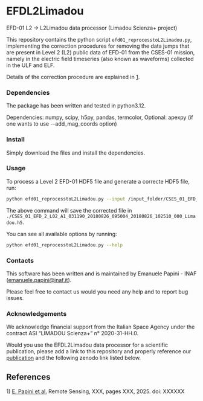 # EFDL2Limadou
EFD-01 L2 -> L2Limadou data processor (Limadou Scienza+ project) 

This repository contains the python script `efd01_reprocesstoL2Limadou.py`, implementing the correction procedures for removing the data jumps that are present in Level 2 (L2) public data of EFD-01 from the CSES-01 mission, namely in the electric field timeseries (also known as waveforms) collected in the ULF and ELF.

Details of the correction procedure are explained in [1](#csespy).

### Dependencies ###
The package has been written and tested in python3.12.

Dependencies: numpy, scipy, h5py, pandas, termcolor, 
Optional: apexpy (if one wants to use --add_mag_coords option)


### Install ###

Simply download the files and install the dependencies.


### Usage ###

To process a Level 2 EFD-01 HDF5 file and generate a correcte HDF5 file, run:

```bash
python efd01_reprocesstoL2Limadou.py --input /input_folder/CSES_01_EFD_2_L02_A1_031190_20180826_095004_20180826_102510_000.h5 
```

The above command will save the corrected file in `./CSES_01_EFD_2_L02_A1_031190_20180826_095004_20180826_102510_000_Limadou.h5`.

You can see all available options by running:

```bash
python efd01_reprocesstoL2Limadou.py --help
```


### Contacts ###

This software has been written and is maintained by Emanuele Papini - INAF (emanuele.papini@inaf.it).

Please feel free to contact us would you need any help and to report bug issues.

### Acknowledgements ###

We acknowledge financial support from the Italian Space Agency under the contract ASI “LIMADOU Scienza+” n° 2020-31-HH.0.

Would you use the EFDL2Limadou data processor for a scientific publication, please add a link to this repository and properly reference our [publication](#csespy) and the following zenodo link listed below.


## References

<a name="csespy">1) [E. Papini et al.](https://mdpi.com) Remote Sensing, XXX, pages XXX, 2025. doi: XXXXXX </a>
